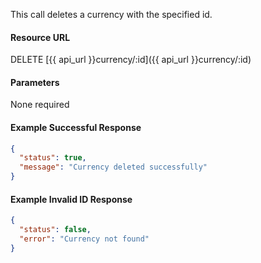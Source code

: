This call deletes a currency with the specified id.

#### Resource URL
DELETE [{{ api_url }}currency/:id]({{ api_url }}currency/:id)


#### Parameters
None required

<!--code-->
#### Example Successful Response
``` json
{
  "status": true,
  "message": "Currency deleted successfully"
}
```


#### Example Invalid ID Response
``` json
{
  "status": false,
  "error": "Currency not found"
}
```
<!--/code-->